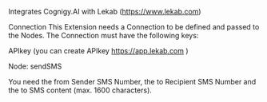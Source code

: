 Integrates Cognigy.AI with Lekab (https://www.lekab.com)

Connection
This Extension needs a Connection to be defined and passed to the Nodes. The Connection must have the following keys:

APIkey
(you can create APIkey https://app.lekab.com )

Node: sendSMS

You need the from Sender SMS Number, the to Recipient SMS Number and the to SMS content (max. 1600 characters).